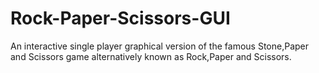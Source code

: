 # Rock-Paper-Scissors-GUI
An interactive single player graphical version of the famous Stone,Paper and Scissors game alternatively known as Rock,Paper and Scissors.
